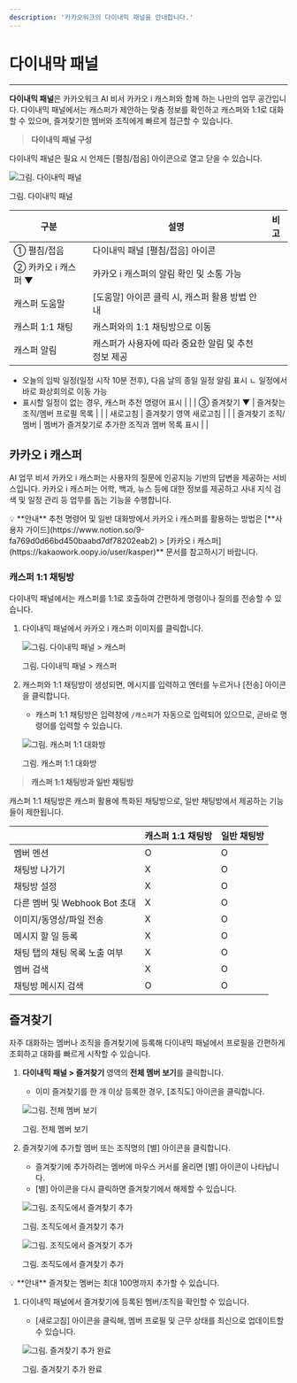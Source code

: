 ```yaml
---
description: '카카오워크의 다이내믹 패널을 안내합니다.'
---
```


# 다이내막 패널


---

**다이내믹 패널**은 카카오워크 AI 비서 카카오 i 캐스퍼와 함께 하는 나만의 업무 공간입니다. 다이내믹 패널에서는 캐스퍼가 제안하는 맞춤 정보를 확인하고 캐스퍼와 1:1로 대화할 수 있으며, 즐겨찾기한 멤버와 조직에게 빠르게 접근할 수 있습니다. 

> **다이내믹 패널 구성**
> 

다이내믹 패널은 필요 시 언제든 [펼침/접음] 아이콘으로 열고 닫을 수 있습니다. 

![그림. 다이내믹 패널](https://s3-us-west-2.amazonaws.com/secure.notion-static.com/c2c2526e-7554-4463-a4b3-289fc96d6b9d/%EA%B7%B8%EB%A6%BC._%EB%8B%A4%EC%9D%B4%EB%82%98%EB%AF%B9_%ED%8C%A8%EB%84%90_(2).png)

그림. 다이내믹 패널

| 구분 | 설명 | 비고 |
| --- | --- | --- |
| ① 펼침/접음 | 다이내믹 패널 [펼침/접음] 아이콘 |  |
| ② 카카오 i 캐스퍼 ▼ | 카카오 i 캐스퍼의 알림 확인 및 소통 가능 |  |
|      캐스퍼 도움말 | [도움말] 아이콘 클릭 시, 캐스퍼 활용 방법 안내 |  |
|      캐스퍼 1:1 채팅 | 캐스퍼와의 1:1 채팅방으로 이동 |  |
|      캐스퍼 알림 | 캐스퍼가 사용자에 따라 중요한 알림 및 추천 정보 제공
 - 오늘의 임박 일정(일정 시작 10분 전후), 다음 날의 종일 일정 알림 표시 
   ㄴ 일정에서 바로 화상회의로 이동 가능
 - 표시할 일정이 없는 경우, 캐스퍼 추천 명령어 표시 |  |
| ③ 즐겨찾기 ▼ | 즐겨찾는 조직/멤버 프로필 목록 |  |
|      새로고침 | 즐겨찾기 영역 새로고침 |  |
|      즐겨찾기 조직/멤버 | 멤버가 즐겨찾기로 추가한 조직과 멤버 목록 표시 |  |

## 카카오 i 캐스퍼

AI 업무 비서 카카오 i 캐스퍼는 사용자의 질문에 인공지능 기반의 답변을 제공하는 서비스입니다. 카카오 i 캐스퍼는 어학, 백과, 뉴스 등에 대한 정보를 제공하고 사내 지식 검색 및 일정 관리 등 업무를 돕는 기능을 수행합니다. 

<aside>
💡 **안내**
추천 명령어 및 일반 대화방에서 카카오 i 캐스퍼를 활용하는 방법은 [**사용자 가이드](https://www.notion.so/9-fa769d0d66bd450baabd7df78202eab2) > [카카오 i 캐스퍼](https://kakaowork.oopy.io/user/kasper)** 문서를 참고하시기 바랍니다.

</aside>

### 캐스퍼 1:1 채팅방

다이내믹 패널에서는 캐스퍼를 1:1로 호출하여 간편하게 명령이나 질의를 전송할 수 있습니다. 

1. 다이내믹 패널에서 카카오 i 캐스퍼 이미지를 클릭합니다.
    
    ![그림. 다이내믹 패널 > 캐스퍼 ](https://s3-us-west-2.amazonaws.com/secure.notion-static.com/77970cf1-13f4-443f-a8e0-22c9eb5c2667/%EA%B7%B8%EB%A6%BC._%EB%8B%A4%EC%9D%B4%EB%82%98%EB%AF%B9_%ED%8C%A8%EB%84%90___%EC%BA%90%EC%8A%A4%ED%8D%BC.png)
    
    그림. 다이내믹 패널 > 캐스퍼 
    
2. 캐스퍼와 1:1 채팅방이 생성되면, 메시지를 입력하고 엔터를 누르거나 [전송] 아이콘을 클릭합니다. 
    - 캐스퍼 1:1 채팅방은 입력창에 `/캐스퍼`가 자동으로 입력되어 있으므로, 곧바로 명령어를 입력할 수 있습니다.
    
    ![그림. 캐스퍼 1:1 대화방](https://s3-us-west-2.amazonaws.com/secure.notion-static.com/51a0dd68-01f4-44ab-b4a9-7c6380a5c571/%EA%B7%B8%EB%A6%BC._%EC%BA%90%EC%8A%A4%ED%8D%BC_1_1_%EB%8C%80%ED%99%94%EB%B0%A9.png)
    
    그림. 캐스퍼 1:1 대화방
    

> **캐스퍼 1:1 채팅방과 일반 채팅방**
> 

캐스퍼 1:1 채팅방은 캐스퍼 활용에 특화된 채팅방으로, 일반 채팅방에서 제공하는 기능들이 제한됩니다.

|  | 캐스퍼 1:1 채팅방 | 일반 채팅방 |
| --- | --- | --- |
| 멤버 멘션 | O | O |
| 채팅방 나가기 | X | O |
| 채팅방 설정 | X | O |
| 다른 멤버 및 Webhook Bot 초대 | X | O |
| 이미지/동영상/파일 전송 | X | O |
| 메시지 할 일 등록 | X | O |
| 채팅 탭의 채팅 목록 노출 여부 | X | O |
| 멤버 검색 | X | O |
| 채팅방 메시지 검색 | O | O |

## 즐겨찾기

자주 대화하는 멤버나 조직을 즐겨찾기에 등록해 다이내믹 패널에서 프로필을 간편하게 조회하고 대화를 빠르게 시작할 수 있습니다. 

1. **다이내믹 패널 > 즐겨찾기** 영역의 **전체 멤버 보기**를 클릭합니다. 
    - 이미 즐겨찾기를 한 개 이상 등록한 경우, [조직도] 아이콘을 클릭합니다.
    
    ![그림. 전체 멤버 보기](https://s3-us-west-2.amazonaws.com/secure.notion-static.com/d1d45bd0-b673-46b0-81a8-f2d1b2a24594/%EA%B7%B8%EB%A6%BC._%EC%A0%84%EC%B2%B4_%EB%A9%A4%EB%B2%84_%EB%B3%B4%EA%B8%B0.png)
    
    그림. 전체 멤버 보기
    
2. 즐겨찾기에 추가할 멤버 또는 조직명의 [별] 아이콘을 클릭합니다. 
    - 즐겨찾기에 추가하려는 멤버에 마우스 커서를 올리면 [별] 아이콘이 나타납니다.
    - [별] 아이콘을 다시 클릭하면 즐겨찾기에서 해제할 수 있습니다.
    
    ![그림. 조직도에서 즐겨찾기 추가](https://s3-us-west-2.amazonaws.com/secure.notion-static.com/67c26971-7256-482c-a310-076e21a25ecd/Untitled.png)
    
    그림. 조직도에서 즐겨찾기 추가
    
    ![그림. 조직도에서 즐겨찾기 추가](https://s3-us-west-2.amazonaws.com/secure.notion-static.com/b649dd7f-5336-40b6-b4c3-e546aef1fd3a/%EA%B7%B8%EB%A6%BC._%EC%A1%B0%EC%A7%81%EB%8F%84%EC%97%90%EC%84%9C_%EC%A6%90%EA%B2%A8%EC%B0%BE%EA%B8%B0_%EC%B6%94%EA%B0%80.png)
    
    그림. 조직도에서 즐겨찾기 추가
    

<aside>
💡 **안내**
즐겨찾는 멤버는 최대 100명까지 추가할 수 있습니다.

</aside>

1. 다이내믹 패널에서 즐겨찾기에 등록된 멤버/조직을 확인할 수 있습니다.
    - [새로고침] 아이콘을 클릭해, 멤버 프로필 및 근무 상태를 최신으로 업데이트할 수 있습니다.
    
    ![그림. 즐겨찾기 추가 완료](https://s3-us-west-2.amazonaws.com/secure.notion-static.com/ce91b9a7-8df0-4a02-a9b2-05a4376d9ec8/%EA%B7%B8%EB%A6%BC._%EC%A6%90%EA%B2%A8%EC%B0%BE%EA%B8%B0_%EC%B6%94%EA%B0%80_%EC%99%84%EB%A3%8C.png)
    
    그림. 즐겨찾기 추가 완료